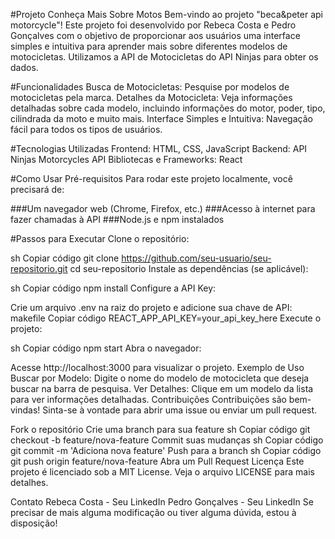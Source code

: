 #Projeto Conheça Mais Sobre Motos
Bem-vindo ao projeto "beca&peter api motorcycle"! Este projeto foi desenvolvido por Rebeca Costa e Pedro Gonçalves com o objetivo de proporcionar aos usuários uma interface simples e intuitiva para aprender mais sobre diferentes modelos de motocicletas. Utilizamos a API de Motocicletas do API Ninjas para obter os dados.

#Funcionalidades
Busca de Motocicletas: Pesquise por modelos de motocicletas pela marca.
Detalhes da Motocicleta: Veja informações detalhadas sobre cada modelo, incluindo informações do motor, poder, tipo, cilindrada da moto e muito mais.
Interface Simples e Intuitiva: Navegação fácil para todos os tipos de usuários.
  
#Tecnologias Utilizadas
Frontend: HTML, CSS, JavaScript
Backend: API Ninjas Motorcycles API
Bibliotecas e Frameworks: React 

#Como Usar
Pré-requisitos
Para rodar este projeto localmente, você precisará de:

###Um navegador web (Chrome, Firefox, etc.)
###Acesso à internet para fazer chamadas à API
###Node.js e npm instalados
  
#Passos para Executar
Clone o repositório:

sh
Copiar código
git clone https://github.com/seu-usuario/seu-repositorio.git
cd seu-repositorio
Instale as dependências (se aplicável):

sh
Copiar código
npm install
Configure a API Key:

Crie um arquivo .env na raiz do projeto e adicione sua chave de API:
makefile
Copiar código
REACT_APP_API_KEY=your_api_key_here
Execute o projeto:

sh
Copiar código
npm start
Abra o navegador:

Acesse http://localhost:3000 para visualizar o projeto.
Exemplo de Uso
Buscar por Modelo: Digite o nome do modelo de motocicleta que deseja buscar na barra de pesquisa.
Ver Detalhes: Clique em um modelo da lista para ver informações detalhadas.
Contribuições
Contribuições são bem-vindas! Sinta-se à vontade para abrir uma issue ou enviar um pull request.

Fork o repositório
Crie uma branch para sua feature
sh
Copiar código
git checkout -b feature/nova-feature
Commit suas mudanças
sh
Copiar código
git commit -m 'Adiciona nova feature'
Push para a branch
sh
Copiar código
git push origin feature/nova-feature
Abra um Pull Request
Licença
Este projeto é licenciado sob a MIT License. Veja o arquivo LICENSE para mais detalhes.

Contato
Rebeca Costa - Seu LinkedIn
Pedro Gonçalves - Seu LinkedIn
Se precisar de mais alguma modificação ou tiver alguma dúvida, estou à disposição!
